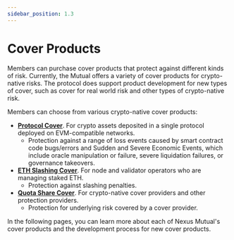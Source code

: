 ```yaml
---
sidebar_position: 1.3
---
```


# Cover Products

Members can purchase cover products that protect against different kinds of risk. Currently, the Mutual offers a variety of cover products for crypto-native risks. The protocol does support product development for new types of cover, such as cover for real world risk and other types of crypto-native risk.

Members can choose from various crypto-native cover products:
* [**Protocol Cover**](/overview/cover-products/protocol-cover). For crypto assets deposited in a single protocol deployed on EVM-compatible networks.
  * Protection against a range of loss events caused by smart contract code bugs/errors and Sudden and Severe Economic Events, which include oracle manipulation or failure, severe liquidation failures, or governance takeovers.
* [**ETH Slashing Cover**](/overview/cover-products/eth-slashing-cover). For node and validator operators who are managing staked ETH.
  * Protection against slashing penalties.
* [**Quota Share Cover**](/overview/cover-products/quota-share-cover). For crypto-native cover providers and other protection providers.
  * Protection for underlying risk covered by a cover provider.

In the following pages, you can learn more about each of Nexus Mutual's cover products and the development process for new cover products.
